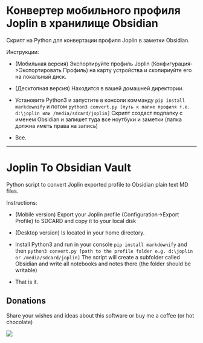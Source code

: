 # Конвертер мобильного профиля Joplin в хранилище Obsidian

Скрипт на Python для конвертации профиля Joplin в заметки Obsidian.

Инструкции:

- (Мобильная версия) Экспортируйте профиль Joplin (Конфигурация->Экспортировать Профиль) на карту устройства и скопириуйте его на локальный диск.

- (Десктопная версия) Находится в вашей домашней директории.

- Установите Python3 и запустите в консоли комманду ```pip install markdownify``` и потом ```python3 convert.py [путь к папке профиля т.е. d:\joplin или /media/sdcard/joplin]``` 
Скрипт создаст подпапку с именем Obsidian и запишет туда все ноутбуки и заметки (папка должна иметь права на запись)

- Все.

* * *

# Joplin To Obsidian Vault

Python script to convert Joplin exported profile to Obsidian plain text MD files.

Instructions:

- (Mobile version) Export your Joplin profile (Configuration->Export Profile) to SDCARD and copy it to your local disk

- (Desktop version) Is located in your home directory.

- Install Python3 and run in your console ```pip install markdownify``` and then ```python3 convert.py [path to the profile folder e.g. d:\joplin or /media/sdcard/joplin]``` 
The script will create a subfolder called Obsidian and write all notebooks and notes there (the folder should be writable)

- That is it.


## Donations

Share your  wishes and ideas about this software or buy me a coffee (or hot chocolate)

<a href="https://www.buymeacoffee.com/sergeikorneev"><img src="https://img.buymeacoffee.com/button-api/?text=Buy me a coffee&emoji=&slug=sergeikorneev&button_colour=5F7FFF&font_colour=ffffff&font_family=Inter&outline_colour=000000&coffee_colour=FFDD00"></a>




